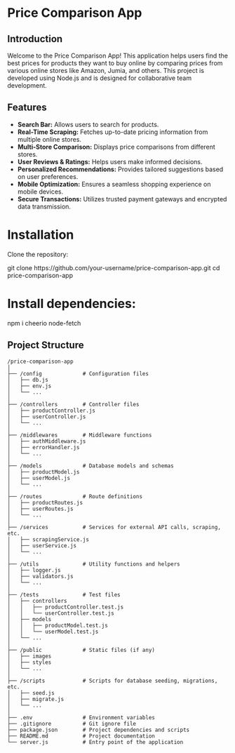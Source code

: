 # Price Comparison App

## Introduction

Welcome to the Price Comparison App! This application helps users find the best prices for products they want to buy online by comparing prices from various online stores like Amazon, Jumia, and others. This project is developed using Node.js and is designed for collaborative team development.

## Features

- **Search Bar:** Allows users to search for products.
- **Real-Time Scraping:** Fetches up-to-date pricing information from multiple online stores.
- **Multi-Store Comparison:** Displays price comparisons from different stores.
- **User Reviews & Ratings:** Helps users make informed decisions.
- **Personalized Recommendations:** Provides tailored suggestions based on user preferences.
- **Mobile Optimization:** Ensures a seamless shopping experience on mobile devices.
- **Secure Transactions:** Utilizes trusted payment gateways and encrypted data transmission.

<h1> Installation </h1>
<p>Clone the repository:</p>
git clone https://github.com/your-username/price-comparison-app.git
cd price-comparison-app

<h1>Install dependencies:</h1>
npm i cheerio node-fetch

## Project Structure

```plaintext
/price-comparison-app
│
├── /config             # Configuration files
│   ├── db.js
│   ├── env.js
│   └── ...
│
├── /controllers        # Controller files
│   ├── productController.js
│   ├── userController.js
│   └── ...
│
├── /middlewares        # Middleware functions
│   ├── authMiddleware.js
│   ├── errorHandler.js
│   └── ...
│
├── /models             # Database models and schemas
│   ├── productModel.js
│   ├── userModel.js
│   └── ...
│
├── /routes             # Route definitions
│   ├── productRoutes.js
│   ├── userRoutes.js
│   └── ...
│
├── /services           # Services for external API calls, scraping, etc.
│   ├── scrapingService.js
│   ├── userService.js
│   └── ...
│
├── /utils              # Utility functions and helpers
│   ├── logger.js
│   ├── validators.js
│   └── ...
│
├── /tests              # Test files
│   ├── controllers
│   │   ├── productController.test.js
│   │   └── userController.test.js
│   ├── models
│   │   ├── productModel.test.js
│   │   └── userModel.test.js
│   └── ...
│
├── /public             # Static files (if any)
│   ├── images
│   ├── styles
│   └── ...
│
├── /scripts            # Scripts for database seeding, migrations, etc.
│   ├── seed.js
│   ├── migrate.js
│   └── ...
│
├── .env                # Environment variables
├── .gitignore          # Git ignore file
├── package.json        # Project dependencies and scripts
├── README.md           # Project documentation
└── server.js           # Entry point of the application


